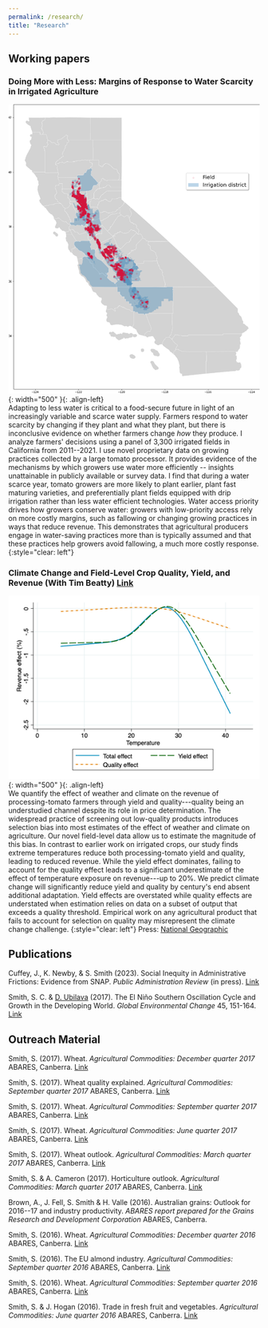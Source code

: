```yaml
---
permalink: /research/
title: "Research"
---
```


## Working papers

### Doing More with Less: Margins of Response to Water Scarcity in Irrigated Agriculture
![](../assets/water_districts.png){: width="500" }{: .align-left}  
Adapting to less water is critical to a food-secure future in light of an increasingly variable and scarce water supply. Farmers respond to water scarcity by changing if they plant and what they plant, but there is inconclusive evidence on whether farmers change *how* they produce. I analyze farmers' decisions using a panel of 3,300 irrigated fields in California from 2011--2021. I use novel proprietary data on growing practices collected by a large tomato processor. It provides evidence of the mechanisms by which growers use water more efficiently -- insights unattainable in publicly available or survey data. I find that during a water scarce year, tomato growers are more likely to plant earlier, plant fast maturing varieties, and preferentially plant fields equipped with drip irrigation rather than less water efficient technologies. Water access priority drives how growers conserve water: growers with low-priority access rely on more costly margins, such as fallowing or changing growing practices in ways that reduce revenue. This demonstrates that agricultural producers engage in water-saving practices more than is typically assumed and that these practices help growers avoid fallowing, a much more costly response.
{:style="clear: left"}

### Climate Change and Field-Level Crop Quality, Yield, and Revenue (With Tim Beatty) [Link](../assets/Tomato_Quality.pdf)
![](../assets/Quality.png){: width="500" }{: .align-left}  
We quantify the effect of weather and climate on the revenue of processing-tomato farmers through yield and quality---quality being an understudied channel despite its role in price determination. The widespread practice of screening out low-quality products introduces selection bias into most estimates of the effect of weather and climate on agriculture. Our novel field-level data allow us to estimate the magnitude of this bias. In contrast to earlier work on irrigated crops, our study finds extreme temperatures reduce both processing-tomato yield and quality, leading to reduced revenue. While the yield effect dominates, failing to account for the quality effect leads to a significant underestimate of the effect of temperature exposure on revenue---up to 20%. We predict climate change will significantly reduce yield and quality by century's end absent additional adaptation. Yield effects are overstated while quality effects are understated when estimation relies on data on a subset of output that exceeds a quality threshold. Empirical work on any agricultural product that fails to account for selection on quality may misrepresent the climate change challenge.
{:style="clear: left"}
Press: [National Geographic](https://www.nationalgeographic.com/environment/article/climate-change-is-coming-for-your-pizza-sauce)

## Publications

Cuffey, J., K. Newby, & S. Smith (2023). Social Inequity in Administrative Frictions: Evidence from SNAP. <em>Public Administration Review</em> (in press). [Link](https://doi.org/10.1111/puar.13701)

Smith, S. C. & [D. Ubilava](https://davidubilava.com/) (2017). The El Ni&ntilde;o Southern Oscillation Cycle and Growth in the Developing World. <em>Global Environmental Change</em> 45, 151-164. [Link](https://www.sciencedirect.com/science/article/pii/S0959378017300432)

## Outreach Material

Smith, S. (2017). Wheat. <em>Agricultural Commodities: December quarter 2017</em> ABARES, Canberra. [Link](https://www.awe.gov.au/abares/research-topics/agricultural-outlook/previous-reports)

Smith, S. (2017). Wheat quality explained. <em>Agricultural Commodities: September quarter 2017</em> ABARES, Canberra. [Link](https://www.awe.gov.au/abares/research-topics/agricultural-outlook/previous-reports)

Smith, S. (2017). Wheat. <em>Agricultural Commodities: September quarter 2017</em> ABARES, Canberra. [Link](https://www.awe.gov.au/abares/research-topics/agricultural-outlook/previous-reports)

Smith, S. (2017). Wheat. <em>Agricultural Commodities: June quarter 2017</em> ABARES, Canberra. [Link](https://www.awe.gov.au/abares/research-topics/agricultural-outlook/previous-reports)

Smith, S. (2017). Wheat outlook. <em>Agricultural Commodities: March quarter 2017</em> ABARES, Canberra. [Link](https://www.awe.gov.au/abares/research-topics/agricultural-outlook/previous-reports)

Smith, S. & A. Cameron (2017). Horticulture outlook. <em>Agricultural Commodities: March quarter 2017</em> ABARES, Canberra. [Link](https://www.awe.gov.au/abares/research-topics/agricultural-outlook/previous-reports)

Brown, A., J. Fell, S. Smith & H. Valle (2016). Australian grains: Outlook for 2016--17 and industry productivity. <em>ABARES report prepared for the Grains Research and Development Corporation</em> ABARES, Canberra.

Smith, S. (2016). Wheat. <em>Agricultural Commodities: December quarter 2016</em> ABARES, Canberra. [Link](https://www.awe.gov.au/abares/research-topics/agricultural-outlook/previous-reports)

Smith, S. (2016). The EU almond industry. <em>Agricultural Commodities: September quarter 2016</em> ABARES, Canberra. [Link](https://www.awe.gov.au/abares/research-topics/agricultural-outlook/previous-reports)

Smith, S. (2016). Wheat. <em>Agricultural Commodities: September quarter 2016</em> ABARES, Canberra. [Link](https://www.awe.gov.au/abares/research-topics/agricultural-outlook/previous-reports)

Smith, S. & J. Hogan (2016). Trade in fresh fruit and vegetables. <em>Agricultural Commodities: June quarter 2016</em> ABARES, Canberra. [Link](https://www.awe.gov.au/abares/research-topics/agricultural-outlook/previous-reports)
